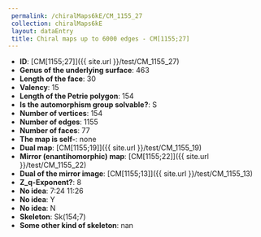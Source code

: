 ```yaml
--- 
 permalink: /chiralMaps6kE/CM_1155_27 
 collection: chiralMaps6kE
 layout: dataEntry
 title: Chiral maps up to 6000 edges - CM[1155;27]
---
```


- **ID**: [CM[1155;27]]({{ site.url }}/test/CM_1155_27)
- **Genus of the underlying surface**: 463
- **Length of the face**: 30
- **Valency**: 15
- **Length of the Petrie polygon**: 154
- **Is the automorphism group solvable?**: S
- **Number of vertices**: 154
- **Number of edges**: 1155
- **Number of faces**: 77
- **The map is self-**: none
- **Dual map**: [CM[1155;19]]({{ site.url }}/test/CM_1155_19)
- **Mirror (enantihomorphic) map**: [CM[1155;22]]({{ site.url }}/test/CM_1155_22)
- **Dual of the mirror image**: [CM[1155;13]]({{ site.url }}/test/CM_1155_13)
- **Z_q-Exponent?**: 8
- **No idea**:  7:24 11:26
- **No idea**: Y
- **No idea**: N
- **Skeleton**: Sk(154;7)
- **Some other kind of skeleton**: nan
